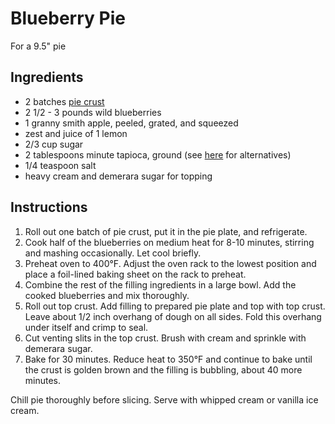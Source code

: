 # Blueberry Pie

For a 9.5" pie

## Ingredients

- 2 batches [pie crust](pie-crust.md)
- 2 1/2 - 3 pounds wild blueberries
- 1 granny smith apple, peeled, grated, and squeezed
- zest and juice of 1 lemon
- 2/3 cup sugar
- 2 tablespoons minute tapioca, ground (see [here](https://www.kingarthurflour.com/guides/pie-baking/pie-thickener.html) for alternatives)
- 1/4 teaspoon salt
- heavy cream and demerara sugar for topping

## Instructions

1. Roll out one batch of pie crust, put it in the pie plate, and refrigerate.
2. Cook half of the blueberries on medium heat for 8-10 minutes, stirring and mashing occasionally. Let cool briefly.
3. Preheat oven to 400°F. Adjust the oven rack to the lowest position and place a foil-lined baking sheet on the rack to preheat.
4. Combine the rest of the filling ingredients in a large bowl. Add the cooked blueberries and mix thoroughly.
5. Roll out top crust. Add filling to prepared pie plate and top with top crust. Leave about 1/2 inch overhang of dough on all sides. Fold this overhang under itself and crimp to seal.
6. Cut venting slits in the top crust. Brush with cream and sprinkle with demerara sugar.
7. Bake for 30 minutes. Reduce heat to 350°F and continue to bake until the crust is golden brown and the filling is bubbling, about 40 more minutes.

Chill pie thoroughly before slicing. Serve with whipped cream or vanilla ice cream.
